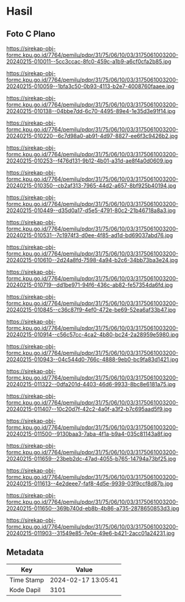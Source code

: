 # Hasil

## Foto C Plano

https://sirekap-obj-formc.kpu.go.id/7764/pemilu/pdpr/31/75/06/10/03/3175061003200-20240215-010011--5cc3ccac-8fc0-459c-a1b9-a6cf0cfa2b85.jpg

https://sirekap-obj-formc.kpu.go.id/7764/pemilu/pdpr/31/75/06/10/03/3175061003200-20240215-010059--1bfa3c50-0b93-4113-b2e7-4008760faaee.jpg

https://sirekap-obj-formc.kpu.go.id/7764/pemilu/pdpr/31/75/06/10/03/3175061003200-20240215-010138--04bbe7dd-6c70-4495-89e4-1e35d3e91f14.jpg

https://sirekap-obj-formc.kpu.go.id/7764/pemilu/pdpr/31/75/06/10/03/3175061003200-20240215-010220--6c7d98a0-ab91-4d97-8827-ee6f3c9426b2.jpg

https://sirekap-obj-formc.kpu.go.id/7764/pemilu/pdpr/31/75/06/10/03/3175061003200-20240215-010253--f476d131-9b12-4b01-a31d-ae8f4a0d0609.jpg

https://sirekap-obj-formc.kpu.go.id/7764/pemilu/pdpr/31/75/06/10/03/3175061003200-20240215-010350--cb2af313-7965-44d2-a657-8bf925b40194.jpg

https://sirekap-obj-formc.kpu.go.id/7764/pemilu/pdpr/31/75/06/10/03/3175061003200-20240215-010449--d35d0a17-d5e5-4791-80c2-21b46718a8a3.jpg

https://sirekap-obj-formc.kpu.go.id/7764/pemilu/pdpr/31/75/06/10/03/3175061003200-20240215-010531--7c1974f3-d0ee-4f85-ad1d-bd69037abd76.jpg

https://sirekap-obj-formc.kpu.go.id/7764/pemilu/pdpr/31/75/06/10/03/3175061003200-20240215-010610--2d24a8fd-7598-4a94-b2c6-34bb73ba3e24.jpg

https://sirekap-obj-formc.kpu.go.id/7764/pemilu/pdpr/31/75/06/10/03/3175061003200-20240215-010719--dd1be971-94f6-436c-ab82-fe57354da6fd.jpg

https://sirekap-obj-formc.kpu.go.id/7764/pemilu/pdpr/31/75/06/10/03/3175061003200-20240215-010845--c36c87f9-4ef0-472e-be69-52ea6af33b47.jpg

https://sirekap-obj-formc.kpu.go.id/7764/pemilu/pdpr/31/75/06/10/03/3175061003200-20240215-010914--c56c57cc-4ca2-4b80-bc24-2a28959e5980.jpg

https://sirekap-obj-formc.kpu.go.id/7764/pemilu/pdpr/31/75/06/10/03/3175061003200-20240215-010943--04c544d0-766c-4888-9eb0-bc9fa83d1421.jpg

https://sirekap-obj-formc.kpu.go.id/7764/pemilu/pdpr/31/75/06/10/03/3175061003200-20240215-011322--0dfa201d-4403-46d6-9933-8bc8e6181a75.jpg

https://sirekap-obj-formc.kpu.go.id/7764/pemilu/pdpr/31/75/06/10/03/3175061003200-20240215-011407--10c20d7f-42c2-4a0f-a3f2-b7c695aad5f9.jpg

https://sirekap-obj-formc.kpu.go.id/7764/pemilu/pdpr/31/75/06/10/03/3175061003200-20240215-011500--9130baa3-7aba-4f1a-b9a4-035c81143a8f.jpg

https://sirekap-obj-formc.kpu.go.id/7764/pemilu/pdpr/31/75/06/10/03/3175061003200-20240215-011659--23beb2dc-47ad-4055-b765-14794a73bf25.jpg

https://sirekap-obj-formc.kpu.go.id/7764/pemilu/pdpr/31/75/06/10/03/3175061003200-20240215-011613--4e2deee7-faf8-4d5e-9939-03f9ccf8d87b.jpg

https://sirekap-obj-formc.kpu.go.id/7764/pemilu/pdpr/31/75/06/10/03/3175061003200-20240215-011650--369b740d-eb8b-4b86-a735-2878650853d3.jpg

https://sirekap-obj-formc.kpu.go.id/7764/pemilu/pdpr/31/75/06/10/03/3175061003200-20240215-011903--31549e85-7e0e-49e6-b421-2acc01a24231.jpg


## Metadata

| Key        | Value               |
| ---------- | ------------------- |
| Time Stamp | 2024-02-17 13:05:41 |
| Kode Dapil | 3101                |



